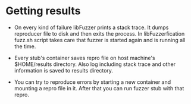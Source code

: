 # Getting results

* On every kind of failure libFuzzer prints a stack trace. It dumps reproducer file to disk and then exits the process. In libFuzzerfication fuzz.sh script takes care that fuzzer is started again and is running all the time.

* Every stub's container saves repro file on host machine's $HOME/results directory. Also log including stack trace and other information is saved to results directory.

* You can try to reproduce errors by starting a new container and mounting a repro file in it. After that you can run fuzzer stub with that repro.
